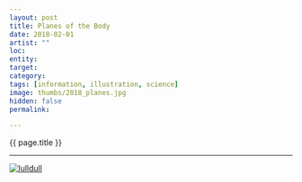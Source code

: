 ```yaml
---
layout: post
title: Planes of the Body
date: 2018-02-01
artist: ""
loc: 
entity: 
target: 
category: 
tags: [information, illustration, science]
image: thumbs/2018_planes.jpg
hidden: false
permalink:

---
```




<div class="highlight2">{{ page.title }}</div>

---


<div class="post_image">
	<a href="{{ site.baseurl }}/images/posts/2018_planes/001.jpg" target="_blank">
	<img src="{{ site.baseurl }}/images/posts/2018_planes/001.jpg" alt="lulldull"></a>
</div>


